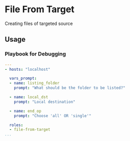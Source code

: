 # File From Target

Creating files of targeted source


## Usage

### Playbook for Debugging

```yaml
---
- hosts: "localhost"

  vars_prompt:
  - name: listing_folder
    prompt: "What should be the folder to be listed?"

  - name: local_dst
    prompt: "Local destination"

  - name: end_op
    prompt: "Choose 'all' OR 'single'"

  roles:
  - file-from-target
...
```
